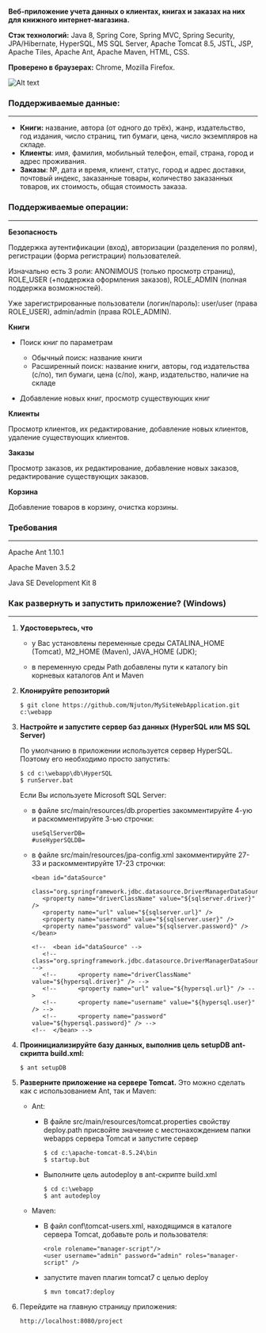 **Веб-приложение учета данных о клиентах, книгах и заказах на них для книжного интернет-магазина.**

**Стэк технологий:** Java 8, Spring Core, Spring MVC, Spring Security, JPA/Hibernate, HyperSQL, MS SQL Server, Apache Tomcat 8.5, JSTL, JSP, Apache Tiles, Apache Ant, Apache Maven, HTML, CSS.

**Проверено в браузерах:** Chrome, Mozilla Firefox.

![Alt text](https://github.com/Njuton/MySiteWebApplication/blob/master/img/anim.gif "Optional title")


### Поддерживаемые данные:
------------

- **Книги:** название, автора (от одного до трёх), жанр, издательство, год издания, число страниц, тип бумаги, цена, число экземпляров на складе.
- **Клиенты**: имя, фамилия, мобильный телефон, email, страна, город и адрес проживания.
- **Заказы**: №, дата и время, клиент, статус, город и адрес доставки, почтовый индекс, заказанные товары, количество заказанных товаров, их стоимость, общая стоимость заказа.

### Поддерживаемые  операции:
------------
**Безопасность**
    
   Поддержка аутентификации (вход), авторизации (разделения по ролям), регистрации (форма регистрации) пользователей.
   
   Изначально есть 3 роли: ANONIMOUS (только просмотр страниц), ROLE_USER (+поддержка оформления заказов), ROLE_ADMIN (полная поддержка возможностей).
   
   Уже зарегистрированные пользователи (логин/пароль): user/user (права ROLE_USER), admin/admin (права ROLE_ADMIN).
   
**Книги**
- Поиск книг по параметрам
    - Обычный поиск: название книги
    - Расширенный поиск: название книги, авторы, год издательства (с/по), тип бумаги, цена (c/по), жанр, издательство, наличие на складе
        
- Добавление новых книг, просмотр существующих книг

**Клиенты**
   
   Просмотр клиентов, их редактирование, добавление новых клиентов, удаление существующих клиентов.

**Заказы**
    
   Просмотр заказов, их редактирование, добавление новых заказов, редактирование существующих заказов.

**Корзина**
    
   Добавление товаров в корзину, очистка корзины.

### Требования
------------
Apache Ant 1.10.1 

Apache Maven 3.5.2

Java SE Development Kit 8

### Как развернуть и запустить приложение? (Windows)
------------

1.  **Удостоверьтесь, что**
    + у Вас установлены переменные среды CATALINA_HOME (Tomcat), M2_HOME (Maven), JAVA_HOME (JDK); 
  
    + в переменную среды Path добавлены пути к каталогу bin корневых каталогов Ant и Maven

2. **Клонируйте репозиторий**

    ```
    $ git clone https://github.com/Njuton/MySiteWebApplication.git c:\webapp
    ```
  
3. **Настройте и запустите сервер баз данных (HyperSQL или MS SQL Server)**

    По умолчанию в приложении используется сервер HyperSQL. Поэтому его необходимо просто запустить:
    ```
    $ cd c:\webapp\db\HyperSQL
    $ runServer.bat
    ```
    Если Вы используете Microsoft SQL Server: 
    + в файле src/main/resources/db.properties закомментируйте 4-ую и раскомментируйте 3-ью строчки:
        ```
        useSqlServerDB=
        #useHyperSQLDB=
        ```
    + в файле src/main/resources/jpa-config.xml закомментируйте 27-33 и раскомментируйте 17-23 строчки:
       ```
       <bean id="dataSource"
		  class="org.springframework.jdbc.datasource.DriverManagerDataSource">
		  <property name="driverClassName" value="${sqlserver.driver}" />
		  <property name="url" value="${sqlserver.url}" />
		  <property name="username" value="${sqlserver.user}" />
		  <property name="password" value="${sqlserver.password}" />
	  </bean>
      
      <!-- 	<bean id="dataSource" -->
          <!-- 		class="org.springframework.jdbc.datasource.DriverManagerDataSource"> -->
          <!-- 		<property name="driverClassName" value="${hypersql.driver}" /> -->
          <!-- 		<property name="url" value="${hypersql.url}" /> -->
          <!-- 		<property name="username" value="${hypersql.user}" /> -->
          <!-- 		<property name="password" value="${hypersql.password}" /> -->
      <!-- 	</bean> -->
       ```
       
 4. **Проинициализируйте базу данных, выполнив цель setupDB ant-скрипта build.xml:**
     ```
     $ ant setupDB 
     ```
 5. **Разверните приложение на сервере Tomcat.** Это можно сделать как с использованием Ant, так и Maven: 
     + Ant:
  
         + В файле src/main/resources/tomcat.properties свойству deploy.path присвойте значение с местонахождением папки webapps сервера Tomcat и запустите сервер
             ```
             $ cd c:\apache-tomcat-8.5.24\bin
             $ startup.but
             ```
         + Выполните цель autodeploy в ant-скрипте build.xml
              ```
             $ cd c:\webapp
             $ ant autodeploy
             ```
    + Maven:
         + В файл conf\tomcat-users.xml, находящимся в каталоге сервера Tomcat, добавьте роль и пользователя:
              ```
              <role rolename="manager-script"/>
              <user username="admin" password="admin" roles="manager-script" />
              ```
         + запустите maven плагин tomcat7 с целью deploy
             ```
             $ mvn tomcat7:deploy
             ```
 6. Перейдите на главную страницу приложения:
     ```
     http://localhost:8080/project
     ```
     

